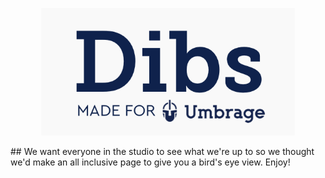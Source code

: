 <p align="center"> 
  <img src="dibs.png">
</p>
## We want everyone in the studio to see what we're up to so we thought we'd make an all inclusive page to give you a bird's eye view. Enjoy!

